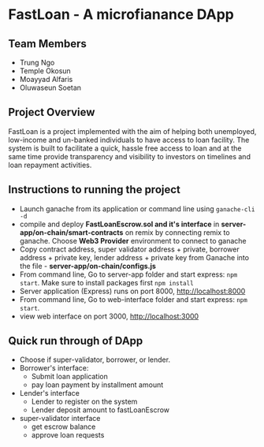 # FastLoan - A microfianance DApp

## Team Members
* Trung Ngo
* Temple Okosun
* Moayyad Alfaris
* Oluwaseun Soetan

## Project Overview
FastLoan is a project implemented with the aim of helping both unemployed, low-income and un-banked individuals to have access to loan facility. The system is built to facilitate a quick, hassle free access to loan and at the same time provide transparency and visibility to investors on timelines and loan repayment activities. 

## Instructions to running the project
* Launch ganache from its application or command line using `ganache-cli -d`
* compile and deploy **FastLoanEscrow.sol and it's interface** in **server-app/on-chain/smart-contracts** on remix by connecting remix to ganache. Choose **Web3 Provider** environment to connect to ganache
* Copy contract address, super validator address + private, borrower address + private key, lender address + private key from Ganache into the file - **server-app/on-chain/configs.js**
* From command line, Go to server-app folder and start express: `npm start`. Make sure to install packages first `npm install`
* Server application (Express) runs on port 8000, [http://localhost:8000](http://localhost:8000)
* From command line, Go to web-interface folder and start express: `npm start`. 
* view web interface on port 3000, [http://localhost:3000](http://localhost:3000)

## Quick run through of DApp
* Choose if super-validator, borrower, or lender.
* Borrower's interface:
  * Submit loan application
  * pay loan payment by installment amount
* Lender's interface
  * Lender to register on the system
  * Lender deposit amount to fastLoanEscrow 
* super-validator interface
  * get escrow balance
  * approve loan requests